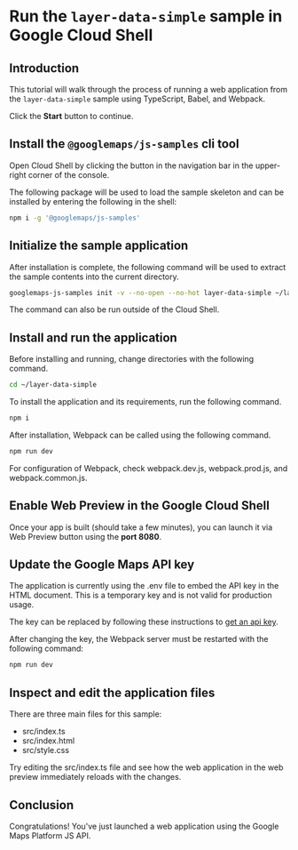 # Run the `layer-data-simple` sample in Google Cloud Shell

<walkthrough-tutorial-duration duration="10"/>

## Introduction

This tutorial will walk through the process of running a web application from
the `layer-data-simple` sample using TypeScript, Babel, and Webpack.

Click the **Start** button to continue.

## Install the `@googlemaps/js-samples` cli tool

Open Cloud Shell by clicking the
<walkthrough-cloud-shell-icon></walkthrough-cloud-shell-icon> button in the
navigation bar in the upper-right corner of the console.

The following package will be used to load the sample skeleton and can be
installed by entering the following in the shell:

```bash
npm i -g '@googlemaps/js-samples'
```

## Initialize the sample application

After installation is complete, the following command will be used to extract
the sample contents into the current directory.

```bash
googlemaps-js-samples init -v --no-open --no-hot layer-data-simple ~/layer-data-simple
```

The command can also be run outside of the Cloud Shell.

## Install and run the application

Before installing and running, change directories with the following command.

```bash
cd ~/layer-data-simple
```

To install the application and its requirements, run the following command.

```bash
npm i
```

After installation, Webpack can be called using the following command.

```bash
npm run dev
```

For configuration of Webpack, check
<walkthrough-editor-open-file filePath="layer-data-simple/webpack.dev.js">webpack.dev.js</walkthrough-editor-open-file>,
<walkthrough-editor-open-file filePath="layer-data-simple/webpack.prod.js">webpack.prod.js</walkthrough-editor-open-file>,
and
<walkthrough-editor-open-file filePath="layer-data-simple/webpack.common.js">webpack.common.js</walkthrough-editor-open-file>.

## Enable Web Preview in the Google Cloud Shell

Once your app is built (should take a few minutes), you can launch it via
<walkthrough-spotlight-pointer target="cloudshell" spotlightId="devshell-web-preview-button">Web
Preview button</walkthrough-spotlight-pointer> using the **port 8080**.

## Update the Google Maps API key

The application is currently using the
<walkthrough-editor-open-file filePath="layer-data-simple/.env">.env</walkthrough-editor-open-file>
file to embed the API key in the HTML document. This is a temporary key and is
not valid for production usage.

The key can be replaced by following these instructions to
[get an api key](https://developers.google.com/maps/documentation/javascript/get-api-key).

After changing the key, the Webpack server must be restarted with the following
command:

```bash
npm run dev
```

## Inspect and edit the application files

There are three main files for this sample:

*   <walkthrough-editor-open-file filePath="layer-data-simple/src/index.ts">src/index.ts</walkthrough-editor-open-file>
*   <walkthrough-editor-open-file filePath="layer-data-simple/src/index.html">src/index.html</walkthrough-editor-open-file>
*   <walkthrough-editor-open-file filePath="layer-data-simple/src/style.css">src/style.css</walkthrough-editor-open-file>

Try editing the <walkthrough-editor-open-file filePath="layer-data-simple/src/index.ts">src/index.ts</walkthrough-editor-open-file> file and see how the web application in the web preview immediately reloads with the changes.

## Conclusion

<walkthrough-conclusion-trophy></walkthrough-conclusion-trophy>

Congratulations! You've just launched a web application using the Google Maps
Platform JS API.
